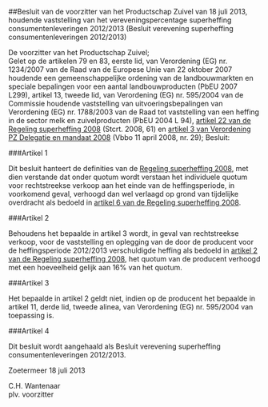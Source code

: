 <meta http-equiv='Content-Type' content='text/html; charset=utf-8' />

##Besluit van de voorzitter van het Productschap Zuivel van 18 juli 2013, houdende vaststelling van het vereveningspercentage superheffing consumentenleveringen 2012/2013 (Besluit verevening superheffing consumentenleveringen 2012/2013)

De voorzitter van het Productschap Zuivel;  
Gelet op de artikelen 79 en 83, eerste lid, van Verordening (EG) nr. 1234/2007 van de Raad van de Europese Unie van 22 oktober 2007 houdende een gemeenschappelijke ordening van de landbouwmarkten en speciale bepalingen voor een aantal landbouwproducten (PbEU 2007 L299), artikel 13, tweede lid, van Verordening (EG) nr. 595/2004 van de Commissie houdende vaststelling van uitvoeringsbepalingen van Verordening (EG) nr. 1788/2003 van de Raad tot vaststelling van een heffing in de sector melk en zuivelproducten (PbEU 2004 L 94), [artikel 22 van de Regeling superheffing 2008](../../../../../../../ministeriele-regeling/regeling/superheffing/2008/BWBR0023701/README.md) (Stcrt. 2008, 61) en [artikel 3 van Verordening PZ Delegatie en mandaat 2008](../../../../../../../pbo/verordening/pz/delegatie/en/mandaat/2008/BWBR0023769/README.md) (Vbbo 11 april 2008, nr. 29);
Besluit:    

###Artikel 1 

Dit besluit hanteert de definities van de [Regeling superheffing 2008](../../../../../../../ministeriele-regeling/regeling/superheffing/2008/BWBR0023701/README.md), met dien verstande dat onder quotum wordt verstaan het individuele quotum voor rechtstreekse verkoop aan het einde van de heffingsperiode, in voorkomend geval, verhoogd dan wel verlaagd op grond van tijdelijke overdracht als bedoeld in [artikel 6 van de Regeling superheffing 2008](../../../../../../../ministeriele-regeling/regeling/superheffing/2008/BWBR0023701/README.md). 

###Artikel 2 

Behoudens het bepaalde in artikel 3 wordt, in geval van rechtstreekse verkoop, voor de vaststelling en oplegging van de door de producent voor de heffingsperiode 2012/2013 verschuldigde heffing als bedoeld in [artikel 2 van de Regeling superheffing 2008](../../../../../../../ministeriele-regeling/regeling/superheffing/2008/BWBR0023701/README.md), het quotum van de producent verhoogd met een hoeveelheid gelijk aan 16% van het quotum. 

###Artikel 3 

Het bepaalde in artikel 2 geldt niet, indien op de producent het bepaalde in artikel 11, derde lid, tweede alinea, van Verordening (EG) nr. 595/2004 van toepassing is. 

###Artikel 4 

Dit besluit wordt aangehaald als Besluit verevening superheffing consumentenleveringen 2012/2013. 

Zoetermeer 
18 juli 2013   

C.H. Wantenaar  
plv. voorzitter   
